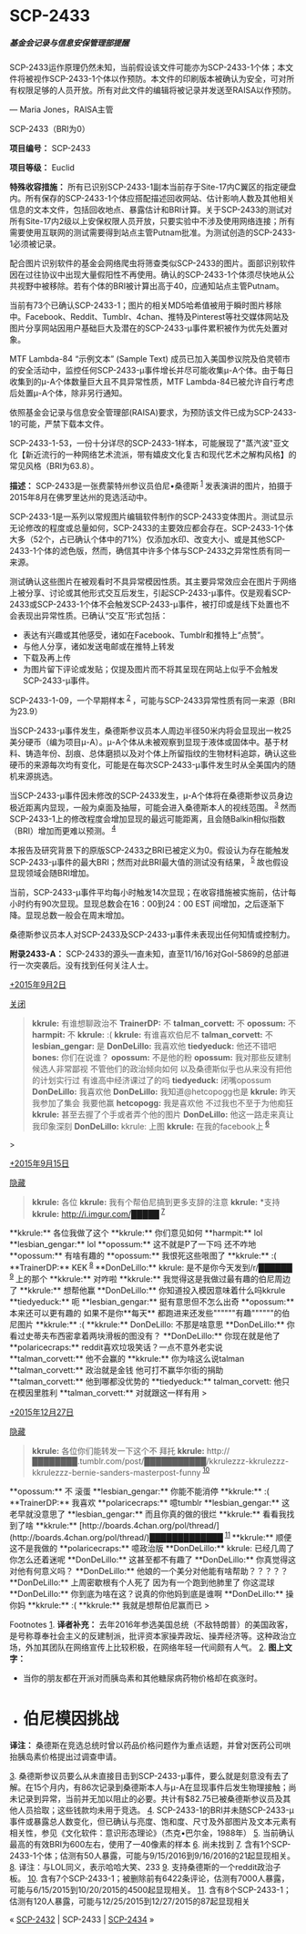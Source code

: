 # SCP-2433
                        




##### 基金会记录与信息安保管理部提醒

SCP-2433运作原理仍然未知，当前假设该文件可能亦为SCP-2433-1个体；本文件将被视作SCP-2433-1个体以作预防。本文件的印刷版本被确认为安全，可对所有权限足够的人员开放。所有对此文件的编辑将被记录并发送至RAISA以作预防。

— Maria Jones，RAISA主管





SCP-2433（BRI为0）



**项目编号：** SCP-2433

**项目等级：** Euclid

**特殊收容措施：** 所有已识别SCP-2433-1副本当前存于Site-17内C翼区的指定硬盘内。所有保存的SCP-2433-1个体应搭配描述回收网站、估计影响人数及其他相关信息的文本文件，包括回收地点、暴露估计和BRI计算。关于SCP-2433的测试对所有Site-17内2级以上安保权限人员开放，只要实验中不涉及使用网络连接；所有需要使用互联网的测试需要得到站点主管Putnam批准。为测试创造的SCP-2433-1必须被记录。

配合图片识别软件的基金会网络爬虫将筛查类似SCP-2433的图片。面部识别软件因在过往协议中出现大量假阳性不再使用。确认的SCP-2433-1个体须尽快地从公共视野中被移除。若有个体的BRI被计算出高于40，应通知站点主管Putnam。

当前有73个已确认SCP-2433-1；图片的相关MD5哈希值被用于瞬时图片移除中。Facebook、Reddit、Tumblr、4chan、推特及Pinterest等社交媒体网站及图片分享网站因用户基础巨大及潜在的SCP-2433-μ事件累积被作为优先处置对象。

MTF Lambda-84 “示例文本” (Sample Text) 成员已加入美国参议院及伯灵顿市的安全活动中，监控任何SCP-2433-μ事件增长并尽可能收集μ-A个体。由于每日收集到的μ-A个体数量巨大且不具异常性质，MTF Lambda-84已被允许自行考虑后处置μ-A个体，除非另行通知。

依照基金会记录与信息安全管理部(RAISA)要求，为预防该文件已成为SCP-2433-1的可能，严禁下载本文件。



SCP-2433-1-53，一份十分详尽的SCP-2433-1样本，可能展现了"蒸汽波"亚文化【新近流行的一种网络艺术流派，带有嬉皮文化复古和现代艺术之解构风格】的常见风格（BRI为63.8）。



**描述：** SCP-2433是一张费蒙特州参议员伯尼•桑德斯<sup class='footnoteref'>
 <a shape='rect' class='footnoteref' id='footnoteref-1' href='javascript:;' onclick='WIKIDOT.page.utils.scrollToReference(&apos;footnote-1&apos;)'>1</a>
</sup>发表演讲的图片，拍摄于2015年8月在佛罗里达州的竞选活动中。

SCP-2433-1是一系列以常规图片编辑软件制作的SCP-2433变体图片。测试显示无论修改的程度或总量如何，SCP-2433的主要效应都会存在。SCP-2433-1个体大多（52个，占已确认个体中的71%）仅添加水印、改变大小、或是其他SCP-2433-1个体的滤色版，然而，确信其中许多个体与SCP-2433之异常性质有同一来源。

测试确认这些图片在被观看时不具异常模因性质。其主要异常效应会在图片于网络上被分享、讨论或其他形式交互后发生，引起SCP-2433-μ事件。仅是观看SCP-2433或SCP-2433-1个体不会触发SCP-2433-μ事件，被打印或是线下处置也不会表现出异常性质。已确认“交互”形式包括：

- 表达有兴趣或其他感受，诸如在Facebook、Tumblr和推特上“点赞”。
- 与他人分享，诸如发送电邮或在推特上转发
- 下载及再上传
- 为图片留下评论或发贴；仅提及图片而不将其呈现在网站上似乎不会触发SCP-2433-μ事件。



SCP-2433-1-09，一个早期样本<sup class='footnoteref'>
 <a shape='rect' class='footnoteref' id='footnoteref-2' href='javascript:;' onclick='WIKIDOT.page.utils.scrollToReference(&apos;footnote-2&apos;)'>2</a>
</sup>，可能与SCP-2433异常性质有同一来源（BRI为23.9）



当SCP-2433-μ事件发生，桑德斯参议员本人周边半径50米内将会显现出一枚25美分硬币（编为项目μ-A）。μ-A个体从未被观察到显现于液体或固体中。基于材料、铸造年份、刮痕、总体磨损以及对个体上所留指纹的生物材料追踪，确认这些硬币的来源每次均有变化，可能是在每次SCP-2433-μ事件发生时从全美国内的随机来源挑选。

当SCP-2433-μ事件因未修改的SCP-2433发生，μ-A个体将在桑德斯参议员身边极近距离内显现，一般为桌面及抽屉，可能会进入桑德斯本人的视线范围。<sup class='footnoteref'>
 <a shape='rect' class='footnoteref' id='footnoteref-3' href='javascript:;' onclick='WIKIDOT.page.utils.scrollToReference(&apos;footnote-3&apos;)'>3</a>
</sup>然而SCP-2433-1上的修改程度会增加显现的最远可能距离，且会随Balkin相似指数（BRI）增加而更难以预测。<sup class='footnoteref'>
 <a shape='rect' class='footnoteref' id='footnoteref-4' href='javascript:;' onclick='WIKIDOT.page.utils.scrollToReference(&apos;footnote-4&apos;)'>4</a>
</sup>

本报告及研究背景下的原版SCP-2433之BRI已被定义为0。假设认为存在能触发SCP-2433-μ事件的最大BRI；然而对此BRI最大值的测试没有结果，<sup class='footnoteref'>
 <a shape='rect' class='footnoteref' id='footnoteref-5' href='javascript:;' onclick='WIKIDOT.page.utils.scrollToReference(&apos;footnote-5&apos;)'>5</a>
</sup>故也假设显现领域会随BRI增加。

当前，SCP-2433-μ事件平均每小时触发14次显现；在收容措施被实施前，估计每小时约有90次显现。显现总数会在16：00到24：00 EST 间增加，之后逐渐下降。显现总数一般会在周末增加。

桑德斯参议员本人对SCP-2433及SCP-2433-μ事件未表现出任何知情或控制力。

**附录2433-A：**  SCP-2433的源头一直未知，直至11/16/16对GoI-5869的总部进行一次突袭后。没有找到任何关注人士。


<a shape='rect' class='collapsible-block-link' href='javascript:;'>+2015&#24180;9&#26376;2&#26085;</a>

<a shape='rect' class='collapsible-block-link' href='javascript:;'>&#20851;&#38381;</a>


> **kkrule:**  有谁想聊政治不
**TrainerDP:**  不
**talman_corvett:**  不
**opossum:**  不
**harmpit:**  不
**kkrule:**  :(
**kkrule:**  有谁喜欢伯尼不
**talman_corvett:**  不
**lesbian_gengar:**  是
**DonDeLillo:**  我喜欢他
**tiedyeduck:**  他还不错吧
**bones:**  你们在说谁？
**opossum:**  不是他的粉
**opossum:**  我对那些反建制候选人非常鄙视 不管他们的政治倾向如何 以及桑德斯似乎也从来没有把他的计划实行过 有谁高中经济课过了的吗
**tiedyeduck:**  闭嘴opossum
**DonDeLillo:**  我喜欢他
**DonDeLillo:**  我知道@hetcopogg也是
**kkrule:**  昨天我参加了集会 我要他赢
**hetcopogg:**  我是喜欢他 不过我也不至于为他痴狂
**kkrule:**  甚至去握了个手或者弄个他的图片
**DonDeLillo:**  他这一路走来真让我印象深刻
**DonDeLillo:**  kkrule: 上图
**kkrule:**  在我的facebook上<sup class='footnoteref'>
 <a shape='rect' class='footnoteref' id='footnoteref-6' href='javascript:;' onclick='WIKIDOT.page.utils.scrollToReference(&apos;footnote-6&apos;)'>6</a>
</sup>
> 





<a shape='rect' class='collapsible-block-link' href='javascript:;'>+2015&#24180;9&#26376;15&#26085;</a>

<a shape='rect' class='collapsible-block-link' href='javascript:;'>&#38544;&#34255;</a>


> **kkrule:**  各位
**kkrule:**  我有个帮伯尼搞到更多支辞的注意
**kkrule:**  *支持
**kkrule:**  http://i.imgur.com/█████<sup class='footnoteref'>
 <a shape='rect' class='footnoteref' id='footnoteref-7' href='javascript:;' onclick='WIKIDOT.page.utils.scrollToReference(&apos;footnote-7&apos;)'>7</a>
</sup>
**kkrule:**  各位我做了这个
**kkrule:**  你们意见如何
**harmpit:**  lol
**lesbian_gengar:**  lol
**opossum:**  这不就是P了一下吗 还不咋地
**opossum:**  有啥有趣的
**opossum:**  我恨死这些哏图了
**kkrule:**  :(
**TrainerDP:**  KEK<sup class='footnoteref'>
 <a shape='rect' class='footnoteref' id='footnoteref-8' href='javascript:;' onclick='WIKIDOT.page.utils.scrollToReference(&apos;footnote-8&apos;)'>8</a>
</sup>
**DonDeLillo:**  kkrule: 是不是你今天发到/r/██████<sup class='footnoteref'>
 <a shape='rect' class='footnoteref' id='footnoteref-9' href='javascript:;' onclick='WIKIDOT.page.utils.scrollToReference(&apos;footnote-9&apos;)'>9</a>
</sup>上的那个
**kkrule:**  对咋啦
**kkrule:**  我觉得这是我做过最有趣的伯尼周边了
**kkrule:**  想帮他赢
**DonDeLillo:**  你知道投入模因意味着什么吗kkrule
**tiedyeduck:**  呃
**lesbian_gengar:**  挺有意思但不怎么出奇
**opossum:**  本来还可以更有趣的 如果不是你**每天** 都跑进来还发些""""""有趣""""""的伯尼图片
**kkrule:**  :(
**kkrule:**  DonDeLillo: 不那是啥意思
**DonDeLillo:**  你看过史蒂夫布西密拿着两块滑板的图没有？
**DonDeLillo:**  你现在就是他了
**polaricecraps:**  reddit喜欢垃圾笑话？一点不意外老实说
**talman_corvett:**  他不会赢的
**kkrule:**  你为啥这么说talman
**talman_corvett:**  政治就是金钱 他可打不赢华尔街的捐助
**talman_corvett:**  他到哪都没优势的
**tiedyeduck:**  talman_corvett: 他只在模因里胜利
**talman_corvett:**  对就跟这一样有用
> 





<a shape='rect' class='collapsible-block-link' href='javascript:;'>+2015&#24180;12&#26376;27&#26085;</a>

<a shape='rect' class='collapsible-block-link' href='javascript:;'>&#38544;&#34255;</a>


> **kkrule:**  各位你们能转发一下这个不 拜托
**kkrule:**  http://████████.tumblr.com/post/███████████/kkrulezzz-kkrulezzz-kkrulezzz-bernie-sanders-masterpost-funny<sup class='footnoteref'>
 <a shape='rect' class='footnoteref' id='footnoteref-10' href='javascript:;' onclick='WIKIDOT.page.utils.scrollToReference(&apos;footnote-10&apos;)'>10</a>
</sup>
**opossum:**  不 滚蛋
**lesbian_gengar:**  你能不能消停
**kkrule:**  :(
**TrainerDP:**  我喜欢
**polaricecraps:**  噫tumblr
**lesbian_gengar:**  这老早就没意思了
**lesbian_gengar:**  而且你真的做的很烂
**kkrule:**  看看我找到了啥
**kkrule:**  [http://boards.4chan.org/pol/thread/](http://boards.4chan.org/pol/thread/)█████████████<sup class='footnoteref'>
 <a shape='rect' class='footnoteref' id='footnoteref-11' href='javascript:;' onclick='WIKIDOT.page.utils.scrollToReference(&apos;footnote-11&apos;)'>11</a>
</sup>
**kkrule:**  顺便这不是我做的
**polaricecraps:**  噫政治版
**DonDeLillo:**  kkrule: 已经几周了你怎么还着迷呢
**DonDeLillo:**  这甚至都不有趣了
**DonDeLillo:**  你真觉得这对他有何意义吗？
**DonDeLillo:**  他娘的一个美分对他能有啥帮助？？？？？
**DonDeLillo:**  上周密歇根有个人死了 因为有一个跑到他肺里了 你这混球
**DonDeLillo:**  你到底为啥在这？说真的你他妈到底是谁啊
**DonDeLillo:**  操你妈
**kkrule:**  :(
**kkrule:**  我就是想帮伯尼赢而已
> 





Footnotes
<a shape='rect' href='javascript:;' onclick='WIKIDOT.page.utils.scrollToReference(&apos;footnoteref-1&apos;)'>1</a>. **译者补充：** 去年2016年参选美国总统（不敌特朗普）的美国政客，是号称尊奉社会主义的反建制派，批评资本家操弄政坛、操弄经济等。这种政治立场，外加其团队在网络宣传上比较积极，在网络年轻一代间颇有人气。
<a shape='rect' href='javascript:;' onclick='WIKIDOT.page.utils.scrollToReference(&apos;footnoteref-2&apos;)'>2</a>. **图上文字：** 
- 当你的朋友都在开派对而胰岛素和其他糖尿病药物价格却在疯涨时。
- # 伯尼模因挑战

**译注：** 桑德斯在竞选总统时曾以药品价格问题作为重点话题，并曾对医药公司哄抬胰岛素价格提出过调查申请。


<a shape='rect' href='javascript:;' onclick='WIKIDOT.page.utils.scrollToReference(&apos;footnoteref-3&apos;)'>3</a>. 桑德斯参议员要么从未直接目击到SCP-2433-μ事件，要么就是刻意没有去了解。在15个月内，有86次记录到桑德斯本人与μ-A在显现事件后发生物理接触；尚未记录到异常，当前并无加以阻止的必要。共计有$82.75已被桑德斯参议员及其他人员拾取；这些钱款均未用于竞选。
<a shape='rect' href='javascript:;' onclick='WIKIDOT.page.utils.scrollToReference(&apos;footnoteref-4&apos;)'>4</a>. SCP-2433-1的BRI并未随SCP-2433-μ事件或暴露总人数变化，但已确认与亮度、饱和度、尺寸及外部图片及文本元素有相关性，参见《文化软件：意识形态理论》（杰克•巴尔金，1988年）
<a shape='rect' href='javascript:;' onclick='WIKIDOT.page.utils.scrollToReference(&apos;footnoteref-5&apos;)'>5</a>. 当前确认最高的有效BRI为600左右，使用了一40像素的样本
<a shape='rect' href='javascript:;' onclick='WIKIDOT.page.utils.scrollToReference(&apos;footnoteref-6&apos;)'>6</a>. 尚未找到
<a shape='rect' href='javascript:;' onclick='WIKIDOT.page.utils.scrollToReference(&apos;footnoteref-7&apos;)'>7</a>. 含有1个SCP-2433-1个体；估测有50人暴露，可能与9/15/2016到9/16/2016的21起显现相关。
<a shape='rect' href='javascript:;' onclick='WIKIDOT.page.utils.scrollToReference(&apos;footnoteref-8&apos;)'>8</a>. 译注：与LOL同义，表示哈哈大笑、233
<a shape='rect' href='javascript:;' onclick='WIKIDOT.page.utils.scrollToReference(&apos;footnoteref-9&apos;)'>9</a>. 支持桑德斯的一个reddit政治子板。
<a shape='rect' href='javascript:;' onclick='WIKIDOT.page.utils.scrollToReference(&apos;footnoteref-10&apos;)'>10</a>. 含有7个SCP-2433-1；被删除前有6422条评论，估测有7000人暴露，可能与6/15/2015到10/20/2015的4500起显现相关。
<a shape='rect' href='javascript:;' onclick='WIKIDOT.page.utils.scrollToReference(&apos;footnoteref-11&apos;)'>11</a>. 含有8个SCP-2433-1；估测有120人暴露，可能与12/25/2015到12/27/2015的87起显现相关



« [SCP-2432](/scp-2432) | SCP-2433 | <a shape='rect' class='newpage' href='/scp-2434'>SCP-2434</a> »





                    